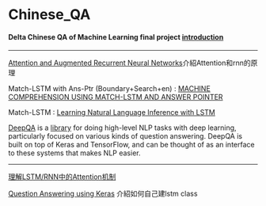 # Chinese_QA

#### Delta Chinese QA of Machine Learning final project [introduction](https://docs.google.com/presentation/d/1WQ2m6CbnCTkgUoDca782GPk9sqnCLxkc-hPxfg8y9p4/edit#slide=id.p)
----------------------------------------------------   

[Attention and Augmented Recurrent Neural Networks](https://distill.pub/2016/augmented-rnns/)介紹Attention和rnn的原理
   
   
   
Match-LSTM with Ans-Ptr (Boundary+Search+en) : [MACHINE COMPREHENSION USING MATCH-LSTM AND ANSWER POINTER](https://arxiv.org/pdf/1608.07905.pdf)
   
Match-LSTM : [Learning Natural Language Inference with LSTM](https://arxiv.org/pdf/1512.08849.pdf)

[DeepQA](https://github.com/allenai/deep_qa)  is a [library](http://deep-qa.readthedocs.io/en/latest/index.html) for doing high-level NLP tasks with deep learning, particularly focused on various kinds of question answering. DeepQA is built on top of Keras and TensorFlow, and can be thought of as an interface to these systems that makes NLP easier.
  
  
------------------------------------------------------  
[理解LSTM/RNN中的Attention机制](http://www.jeyzhang.com/understand-attention-in-rnn.html)
  
[Question Answering using Keras](http://ben.bolte.cc/blog/2016/language.html) 介紹如何自己建lstm class
